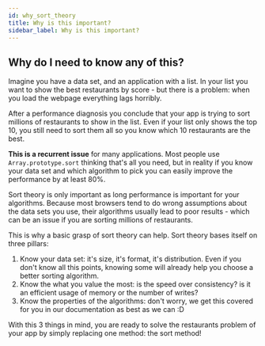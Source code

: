 ```yaml
---
id: why_sort_theory
title: Why is this important?
sidebar_label: Why is this important?
---
```


## Why do I need to know any of this?

Imagine you have a data set, and an application with a list. In your list you want to show the best restaurants by score - but there is a problem: when you load the webpage everything lags horribly.

After a performance diagnosis you conclude that your app is trying to sort millions of restaurants to show in the list. Even if your list only shows the top 10, you still need to sort them all so you know which 10 restaurants are the best.

**This is a recurrent issue** for many applications. Most people use `Array.prototype.sort` thinking that's all you need, but in reality if you know your data set and which algorithm to pick you can easily improve the performance by at least 80%.

Sort theory is only important as long performance is important for your algorithms. Because most browsers tend to do wrong assumptions about the data sets you use, their algorithms usually lead to poor results - which can be an issue if you are sorting millions of restaurants.

This is why a basic grasp of sort theory can help. Sort theory bases itself on three pillars:

1. Know your data set: it's size, it's format, it's distribution. Even if you don't know all this points, knowing some will already help you choose a better sorting algorithm.
2. Know the what you value the most: is the speed over consistency? is it an efficient usage of memory or the number of writes?
3. Know the properties of the algorithms: don't worry, we get this covered for you in our documentation as best as we can :D

With this 3 things in mind, you are ready to solve the restaurants problem of your app by simply replacing one method: the sort method!
